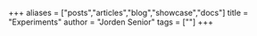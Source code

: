 +++
aliases = ["posts","articles","blog","showcase","docs"]
title = "Experiments"
author = "Jorden Senior"
tags = [""]
+++
